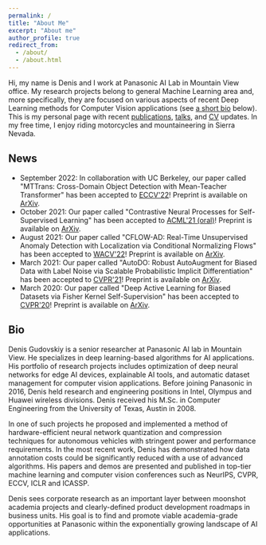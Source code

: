 ```yaml
---
permalink: /
title: "About Me"
excerpt: "About me"
author_profile: true
redirect_from:
  - /about/
  - /about.html
---
```


Hi, my name is Denis and I work at Panasonic AI Lab in Mountain View office. My research projects belong to general Machine Learning area and, more specifically, they are focused on various aspects of recent Deep Learning methods for Computer Vision applications (see [a short bio](#bio) below). This is my personal page with recent [publications](/publications/), [talks](/talks/), and [CV](/cv/) updates. In my free time, I enjoy riding motorcycles and mountaineering in Sierra Nevada.

## News
- September 2022: In collaboration with UC Berkeley, our paper called "MTTrans: Cross-Domain Object Detection with Mean-Teacher Transformer" has been accepted to [ECCV'22](https://eccv2022.ecva.net)! Preprint is available on [ArXiv](https://arxiv.org/abs/2205.01643).
- October 2021: Our paper called "Contrastive Neural Processes for Self-Supervised Learning" has been accepted to [ACML'21 (oral)](http://www.acml-conf.org/2021/)! Preprint is available on [ArXiv](https://arxiv.org/abs/2110.13623).
- August 2021: Our paper called "CFLOW-AD: Real-Time Unsupervised Anomaly Detection with Localization via Conditional Normalizing Flows" has been accepted to [WACV'22](http://wacv2022.thecvf.com/)! Preprint is available on [ArXiv](https://arxiv.org/abs/2107.12571).
- March 2021: Our paper called "AutoDO: Robust AutoAugment for Biased Data with Label Noise via Scalable Probabilistic Implicit Differentiation" has been accepted to [CVPR'21](http://cvpr2021.thecvf.com/)! Preprint is available on [ArXiv](https://arxiv.org/abs/2103.05863).
- March 2020: Our paper called "Deep Active Learning for Biased Datasets via Fisher Kernel Self-Supervision" has been accepted to [CVPR'20](http://cvpr2020.thecvf.com/)! Preprint is available on [ArXiv](https://arxiv.org/abs/2003.00393).

## Bio

Denis Gudovskiy is a senior researcher at Panasonic AI lab in Mountain View. He specializes in deep learning-based algorithms for AI applications. His portfolio of research projects includes optimization of deep neural networks for edge AI devices, explainable AI tools, and automatic dataset management for computer vision applications. Before joining Panasonic in 2016, Denis held research and engineering positions in Intel, Olympus and Huawei wireless divisions. Denis received his M.Sc. in Computer Engineering from the University of Texas, Austin in 2008.

In one of such projects he proposed and implemented a method of hardware-efficient neural network quantization and compression techniques for autonomous vehicles with stringent power and performance requirements. In the most recent work, Denis has demonstrated how data annotation costs could be significantly reduced with a use of advanced algorithms. His papers and demos are presented and published in top-tier machine learning and computer vision conferences such as NeurIPS, CVPR, ECCV, ICLR and ICASSP.

Denis sees corporate research as an important layer between moonshot academia projects and clearly-defined product development roadmaps in business units. His goal is to find and promote viable academia-grade opportunities at Panasonic within the exponentially growing landscape of AI applications.
